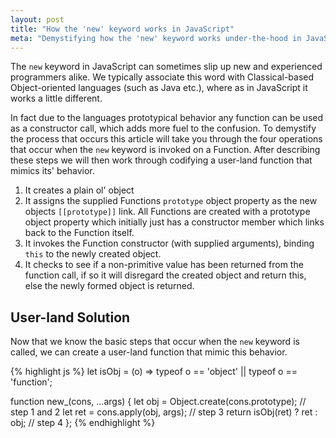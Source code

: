 ```yaml
---
layout: post
title: "How the 'new' keyword works in JavaScript"
meta: "Demystifying how the 'new' keyword works under-the-hood in JavaScript"
---
```


The `new` keyword in JavaScript can sometimes slip up new and experienced programmers alike.
We typically associate this word with Classical-based Object-oriented languages (such as Java etc.), where as in JavaScript it works a little different.
<!--more-->
In fact due to the languages prototypical behavior any function can be used as a constructor call, which adds more fuel to the confusion.
To demystify the process that occurs this article will take you through the four operations that occur when the `new` keyword is invoked on a Function.
After describing these steps we will then work through codifying a user-land function that mimics its' behavior.

1. It creates a plain ol' object
2. It assigns the supplied Functions `prototype` object property as the new objects `[[prototype]]` link. All Functions are created with a prototype object property which initially just has a constructor member which links back to the Function itself.
3. It invokes the Function constructor (with supplied arguments), binding `this` to the newly created object.
4. It checks to see if a non-primitive value has been returned from the function call, if so it will disregard the created object and return this, else the newly formed object is returned.

## User-land Solution

Now that we know the basic steps that occur when the `new` keyword is called, we can create a user-land function that mimic this behavior.

{% highlight js %}
let isObj = (o) => typeof o == 'object' || typeof o == 'function';

function new_(cons, ...args) {
  let obj = Object.create(cons.prototype); // step 1 and 2
  let ret = cons.apply(obj, args); // step 3
  return isObj(ret) ? ret : obj; // step 4
};
{% endhighlight %}